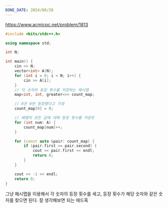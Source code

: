 ```yaml
---
DONE_DATE: 2024/08/28
---
```


https://www.acmicpc.net/problem/1813

```c++
#include <bits/stdc++.h>

using namespace std;

int N;

int main() {
    cin >> N;
    vector<int> A(N);
    for (int i = 0; i < N; i++) {
        cin >> A[i];
    }
    // 각 숫자의 등장 횟수를 저장하는 해시맵
    map<int, int, greater<>> count_map;

    // 0은 0번 등장했다고 가정
    count_map[0] = 0;

    // 배열의 모든 값에 대해 등장 횟수를 카운트
    for (int num: A) {
        count_map[num]++;
    }

    for (const auto &pair: count_map) {
        if (pair.first == pair.second) {
            cout << pair.first << endl;
            return 0;
        }
    }

    cout << -1 << endl;
    return 0;
}
```

그냥 해시맵을 이용해서 각 숫자의 등장 횟수를 세고, 등장 횟수가 해당 숫자와 같은 숫자를 찾으면 된다.
잘 생각해보면 되는 애드혹

